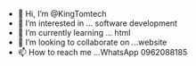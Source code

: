 - 👋 Hi, I’m @KingTomtech
- 👀 I’m interested in ... software development
- 🌱 I’m currently learning ... html
- 💞️ I’m looking to collaborate on ...website 
- 📫 How to reach me ...WhatsApp 0962088185

<!---
KingTomtech/KingTomtech is a ✨ special ✨ repository because its `README.md` (this file) appears on your GitHub profile.
You can click the Preview link to take a look at your changes.
--->
